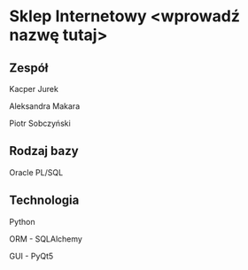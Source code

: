 # Sklep Internetowy <wprowadź nazwę tutaj>

## Zespół
Kacper Jurek

Aleksandra Makara

Piotr Sobczyński

## Rodzaj bazy
Oracle PL/SQL

## Technologia
Python

ORM - SQLAlchemy

GUI - PyQt5

